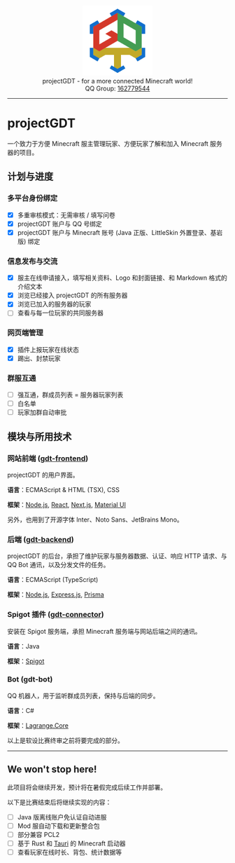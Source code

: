 <!-- common contents -->

<div align="center">
    <img width="160" src="logo.svg" alt="logo"><br/>
    projectGDT - for a more connected Minecraft world!<br/>
    QQ Group:
    <a href="https://qm.qq.com/cgi-bin/qm/qr?k=jNFTovEpc0WDFtbSbUMrbQ0NyUgDpnCu&jump_from=webapi&authKey=6oBQQeoeB6gA7+AljJK7AV1IUEjkk/HpkvxrBNgAQtpxPtw230h4GQrp56nTw81I">
        162779544
    </a>
</div>

---

# projectGDT

一个致力于方便 Minecraft 服主管理玩家、方便玩家了解和加入 Minecraft 服务器的项目。

## 计划与进度

### 多平台身份绑定

- [x] 多重审核模式：无需审核 / 填写问卷
- [x] projectGDT 账户与 QQ 号绑定
- [x] projectGDT 账户与 Minecraft 账号 (Java 正版、LittleSkin 外置登录、基岩版) 绑定

### 信息发布与交流

- [x] 服主在线申请接入，填写相关资料、Logo 和封面链接、和 Markdown 格式的介绍文本
- [x] 浏览已经接入 projectGDT 的所有服务器
- [x] 浏览已加入的服务器的玩家
- [ ] 查看与每一位玩家的共同服务器

### 网页端管理

- [x] 插件上报玩家在线状态
- [x] 踢出、封禁玩家

### 群服互通

- [ ] 强互通，群成员列表 = 服务器玩家列表
- [ ] 白名单
- [ ] 玩家加群自动审批

## 模块与所用技术

### 网站前端 ([gdt-frontend](https://github.com/projectGDT/gdt-frontend))

projectGDT 的用户界面。

**语言**：ECMAScript & HTML (TSX), CSS

**框架**：[Node.js](https://nodejs.org/), [React](https://react.dev/), [Next.js](https://nextjs.org/), [Material UI](https://mui.com/)

另外，也用到了开源字体 Inter、Noto Sans、JetBrains Mono。

### 后端 ([gdt-backend](https://github.com/projectGDT/gdt-backend))

projectGDT 的后台，承担了维护玩家与服务器数据、认证、响应 HTTP 请求、与 QQ Bot 通讯，以及分发文件的任务。

**语言**：ECMAScript (TypeScript)

**框架**：[Node.js](https://nodejs.org/), [Express.js](https://expressjs.com/), [Prisma](https://prisma.io/)

### Spigot 插件 ([gdt-connector](https://github.com/projectGDT/connector))

安装在 Spigot 服务端，承担 Minecraft 服务端与网站后端之间的通讯。

**语言**：Java

**框架**：[Spigot](https://spigotmc.org/)

### Bot (gdt-bot)

QQ 机器人，用于监听群成员列表，保持与后端的同步。

**语言**：C#

**框架**：[Lagrange.Core](https://github.com/LagrangeDev/Lagrange.Core)

以上是软设比赛终审之前将要完成的部分。

---

## We won't stop here!

此项目将会继续开发，预计将在暑假完成后续工作并部署。

以下是比赛结束后将继续实现的内容：

- [ ] Java 版离线账户免认证自动进服
- [ ] Mod 服自动下载和更新整合包
- [ ] 部分兼容 PCL2
- [ ] 基于 Rust 和 [Tauri](https://tauri.app/) 的 Minecraft 启动器
- [ ] 查看玩家在线时长、背包、统计数据等